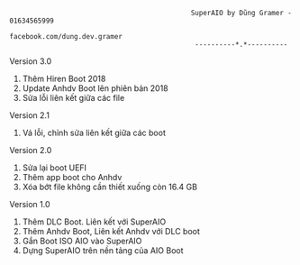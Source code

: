                                                  SuperAIO by Dũng Gramer - 01634565999
                                                    facebook.com/dung.dev.gramer
		                                          ----------*.*----------

   Version 3.0

   1. Thêm Hiren Boot 2018
   2. Update Anhdv Boot lên phiên bản 2018
   3. Sửa lỗi liên kết giữa các file


  Version 2.1
 
   1. Vá lỗi, chỉnh sửa liên kết giữa các boot 



  Version 2.0

   1. Sửa lại boot UEFI
   2. Thêm app boot cho Anhdv
   3. Xóa bớt file không cần thiết xuống còn 16.4 GB


   Version 1.0

   1. Thêm DLC Boot. Liên kết với SuperAIO
   2. Thêm Anhdv Boot, Liên kết Anhdv với DLC boot
   3. Gắn Boot ISO AIO vào SuperAIO
   4. Dựng SuperAIO trên nền tảng của AIO Boot

